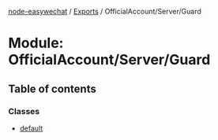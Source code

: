 [node-easywechat](../README.md) / [Exports](../modules.md) / OfficialAccount/Server/Guard

# Module: OfficialAccount/Server/Guard

## Table of contents

### Classes

- [default](../classes/OfficialAccount_Server_Guard.default.md)
